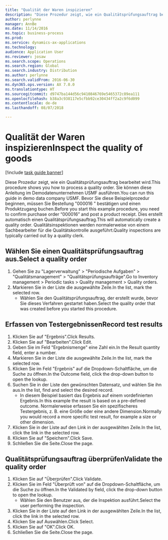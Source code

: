 ```yaml
---
title: "Qualität der Waren inspizieren"
description: "Diese Prozedur zeigt, wie ein Qualitätsprüfungsauftrag bearbeitet wird."
author: perlynne
manager: AnnBe
ms.date: 11/14/2016
ms.topic: business-process
ms.prod: 
ms.service: dynamics-ax-applications
ms.technology: 
audience: Application User
ms.reviewer: josaw
ms.search.scope: Operations
ms.search.region: Global
ms.search.industry: Distribution
ms.author: perlynne
ms.search.validFrom: 2016-06-30
ms.dyn365.ops.version: AX 7.0.0
ms.translationtype: HT
ms.sourcegitcommit: d9747ba144d56c9410846769e5465372c89ea111
ms.openlocfilehash: b38a3c938117e5cfbb92ce30434ff2a2c9f6d099
ms.contentlocale: de-de
ms.lasthandoff: 08/07/2018

---
```

# <a name="inspect-the-quality-of-goods"></a><span data-ttu-id="5ef99-103">Qualität der Waren inspizieren</span><span class="sxs-lookup"><span data-stu-id="5ef99-103">Inspect the quality of goods</span></span>

[!include [task guide banner](../../includes/task-guide-banner.md)]

<span data-ttu-id="5ef99-104">Diese Prozedur zeigt, wie ein Qualitätsprüfungsauftrag bearbeitet wird.</span><span class="sxs-lookup"><span data-stu-id="5ef99-104">This procedure shows you how to process a quality order.</span></span> <span data-ttu-id="5ef99-105">Sie können diese Anleitung im Demodatenunternehmen USMF ausführen.</span><span class="sxs-lookup"><span data-stu-id="5ef99-105">You can run this guide in demo data company USMF.</span></span> <span data-ttu-id="5ef99-106">Bevor Sie diese Beispielprozedur beginnen, müssen Sie Bestellung "000016 " bestätigen und einen Produktzugang buchen.</span><span class="sxs-lookup"><span data-stu-id="5ef99-106">Before you start this example procedure, you need to confirm purchase order “000016” and post a product receipt.</span></span> <span data-ttu-id="5ef99-107">Dies erstellt automatisch einen Qualitätsprüfungsauftrag.</span><span class="sxs-lookup"><span data-stu-id="5ef99-107">This will automatically create a quality order.</span></span> <span data-ttu-id="5ef99-108">Qualitätsinspektionen werden normalerweise von einem Sachbearbeiter für die Qualitätskontrolle ausgeführt.</span><span class="sxs-lookup"><span data-stu-id="5ef99-108">Quality inspections are typically carried out by a quality clerk.</span></span>


## <a name="select-a-quality-order"></a><span data-ttu-id="5ef99-109">Wählen Sie einen Qualitätsprüfungsauftrag aus.</span><span class="sxs-lookup"><span data-stu-id="5ef99-109">Select a quality order</span></span>
1. <span data-ttu-id="5ef99-110">Gehen Sie zu "Lagerverwaltung" > "Periodische Aufgaben" > "Qualitätsmanagement" > "Qualitätsprüfungsaufträge".</span><span class="sxs-lookup"><span data-stu-id="5ef99-110">Go to Inventory management > Periodic tasks > Quality management > Quality orders.</span></span>
2. <span data-ttu-id="5ef99-111">Markieren Sie in der Liste die ausgewählte Zeile.</span><span class="sxs-lookup"><span data-stu-id="5ef99-111">In the list, mark the selected row.</span></span>
    * <span data-ttu-id="5ef99-112">Wählen Sie den Qualitätsprüfungsauftrag, der erstellt wurde, bevor Sie dieses Verfahren gestartet haben.</span><span class="sxs-lookup"><span data-stu-id="5ef99-112">Select the quality order that was created before you started this procedure.</span></span>  

## <a name="record-test-results"></a><span data-ttu-id="5ef99-113">Erfassen von Testergebnissen</span><span class="sxs-lookup"><span data-stu-id="5ef99-113">Record test results</span></span>
1. <span data-ttu-id="5ef99-114">Klicken Sie auf "Ergebnis".</span><span class="sxs-lookup"><span data-stu-id="5ef99-114">Click Results.</span></span>
2. <span data-ttu-id="5ef99-115">Klicken Sie auf "Bearbeiten".</span><span class="sxs-lookup"><span data-stu-id="5ef99-115">Click Edit.</span></span>
3. <span data-ttu-id="5ef99-116">Geben Sie im Feld "Ergebnismenge" eine Zahl ein.</span><span class="sxs-lookup"><span data-stu-id="5ef99-116">In the Result quantity field, enter a number.</span></span>
4. <span data-ttu-id="5ef99-117">Markieren Sie in der Liste die ausgewählte Zeile.</span><span class="sxs-lookup"><span data-stu-id="5ef99-117">In the list, mark the selected row.</span></span>
5. <span data-ttu-id="5ef99-118">Klicken Sie im Feld "Ergebnis" auf die Dropdown-Schaltfläche, um die Suche zu öffnen.</span><span class="sxs-lookup"><span data-stu-id="5ef99-118">In the Outcome field, click the drop-down button to open the lookup.</span></span>
6. <span data-ttu-id="5ef99-119">Suchen Sie in der Liste den gewünschten Datensatz, und wählen Sie ihn aus.</span><span class="sxs-lookup"><span data-stu-id="5ef99-119">In the list, find and select the desired record.</span></span>
    * <span data-ttu-id="5ef99-120">In diesem Beispiel basiert das Ergebnis auf einem vordefinierten Ergebnis.</span><span class="sxs-lookup"><span data-stu-id="5ef99-120">In this example the result is based on a pre-defined outcome.</span></span> <span data-ttu-id="5ef99-121">Normalerweise erfassen Sie ein spezifischeres Testergebnis, z. B. eine Größe oder eine andere Dimension.</span><span class="sxs-lookup"><span data-stu-id="5ef99-121">Normally you would record a more specific test result, for example a size or other dimension.</span></span>  
7. <span data-ttu-id="5ef99-122">Klicken Sie in der Liste auf den Link in der ausgewählten Zeile.</span><span class="sxs-lookup"><span data-stu-id="5ef99-122">In the list, click the link in the selected row.</span></span>
8. <span data-ttu-id="5ef99-123">Klicken Sie auf "Speichern".</span><span class="sxs-lookup"><span data-stu-id="5ef99-123">Click Save.</span></span>
9. <span data-ttu-id="5ef99-124">Schließen Sie die Seite.</span><span class="sxs-lookup"><span data-stu-id="5ef99-124">Close the page.</span></span>

## <a name="validate-the-quality-order"></a><span data-ttu-id="5ef99-125">Qualitätsprüfungsauftrag überprüfen</span><span class="sxs-lookup"><span data-stu-id="5ef99-125">Validate the quality order</span></span>
1. <span data-ttu-id="5ef99-126">Klicken Sie auf "Überprüfen".</span><span class="sxs-lookup"><span data-stu-id="5ef99-126">Click Validate.</span></span>
2. <span data-ttu-id="5ef99-127">Klicken Sie im Feld "Überprüft von" auf die Dropdown-Schaltfläche, um die Suche zu öffnen.</span><span class="sxs-lookup"><span data-stu-id="5ef99-127">In the Validated by field, click the drop-down button to open the lookup.</span></span>
    * <span data-ttu-id="5ef99-128">Wählen Sie den Benutzer aus, der die Inspektion ausführt.</span><span class="sxs-lookup"><span data-stu-id="5ef99-128">Select the user performing the inspection.</span></span>  
3. <span data-ttu-id="5ef99-129">Klicken Sie in der Liste auf den Link in der ausgewählten Zeile.</span><span class="sxs-lookup"><span data-stu-id="5ef99-129">In the list, click the link in the selected row.</span></span>
4. <span data-ttu-id="5ef99-130">Klicken Sie auf Auswählen.</span><span class="sxs-lookup"><span data-stu-id="5ef99-130">Click Select.</span></span>
5. <span data-ttu-id="5ef99-131">Klicken Sie auf "OK".</span><span class="sxs-lookup"><span data-stu-id="5ef99-131">Click OK.</span></span>
6. <span data-ttu-id="5ef99-132">Schließen Sie die Seite.</span><span class="sxs-lookup"><span data-stu-id="5ef99-132">Close the page.</span></span>


